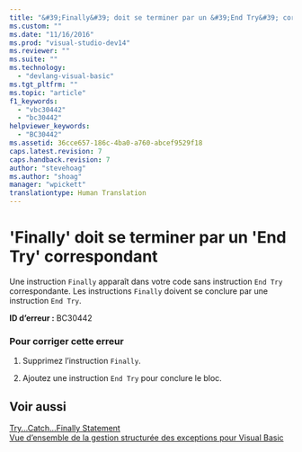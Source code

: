 ```yaml
---
title: "&#39;Finally&#39; doit se terminer par un &#39;End Try&#39; correspondant | Microsoft Docs"
ms.custom: ""
ms.date: "11/16/2016"
ms.prod: "visual-studio-dev14"
ms.reviewer: ""
ms.suite: ""
ms.technology: 
  - "devlang-visual-basic"
ms.tgt_pltfrm: ""
ms.topic: "article"
f1_keywords: 
  - "vbc30442"
  - "bc30442"
helpviewer_keywords: 
  - "BC30442"
ms.assetid: 36cce657-186c-4ba0-a760-abcef9529f18
caps.latest.revision: 7
caps.handback.revision: 7
author: "stevehoag"
ms.author: "shoag"
manager: "wpickett"
translationtype: Human Translation
---
```

# &#39;Finally&#39; doit se terminer par un &#39;End Try&#39; correspondant
Une instruction `Finally` apparaît dans votre code sans instruction `End Try` correspondante. Les instructions `Finally` doivent se conclure par une instruction `End Try`.  
  
 **ID d’erreur :** BC30442  
  
### Pour corriger cette erreur  
  
1.  Supprimez l’instruction `Finally`.  
  
2.  Ajoutez une instruction `End Try` pour conclure le bloc.  
  
## Voir aussi  
 [Try...Catch...Finally Statement](../../visual-basic/language-reference/statements/try-catch-finally-statement.md)   
 [Vue d’ensemble de la gestion structurée des exceptions pour Visual Basic](http://msdn.microsoft.com/fr-fr/bb81af80-a735-4873-9711-6151a48e418a)